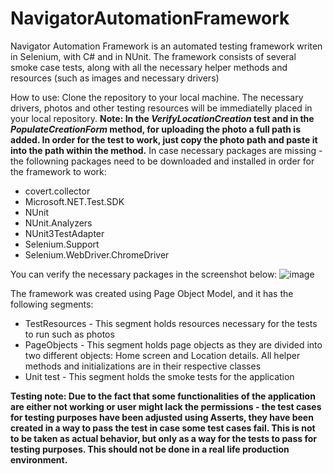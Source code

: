 # NavigatorAutomationFramework

Navigator Automation Framework is an automated testing framework writen in Selenium, with C# and in NUnit. 
The framework consists of several smoke case tests, along with all the necessary helper methods and resources (such as images and necessary drivers)

How to use: 
Clone the repository to your local machine. The necessary drivers, photos and other testing resources will be immediatelly placed in your local repository. **Note: In the _VerifyLocationCreation_ test and in the _PopulateCreationForm_ method, for uploading the photo a full path is added. In order for the test to work, just copy the photo path and paste it into the path within the method.**
In case necessary packages are missing - the followning packages need to be downloaded and installed in order for the framework to work: 
- covert.collector
- Microsoft.NET.Test.SDK
- NUnit
- NUnit.Analyzers
- NUnit3TestAdapter
- Selenium.Support
- Selenium.WebDriver.ChromeDriver

You can verify the necessary packages in the screenshot below: 
![image](https://github.com/ElmoThePuppet/NavigatorAutomationFramework/assets/45720097/fef985b3-02c6-489a-b593-a3901e206914)

The framework was created using Page Object Model, and it has the following segments:
- TestResources - This segment holds resources necessary for the tests to run such as photos
- PageObjects - This segment holds page objects as they are divided into two different objects: Home screen and Location details. All helper methods and initializations are in their respective classes
- Unit test - This segment holds the smoke tests for the application

**Testing note: Due to the fact that some functionalities of the application are either not working or user might lack the permissions - the test cases for testing purposes have been adjusted using Asserts, they have been created in a way to pass the test in case some test cases fail. This is not to be taken as actual behavior, but only as a way for the tests to pass for testing purposes. This should not be done in a real life production environment.**
